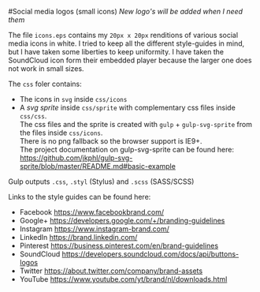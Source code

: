 #Social media logos (small icons)
*New logo's will be added when I need them*

The file `icons.eps` contains my `20px x 20px` renditions of various social media icons in white.
I tried to keep all the different style-guides in mind, but I have taken some liberties to keep uniformity.
I have taken the SoundCloud icon form their embedded player because the larger one does not work in small sizes.

The `css` foler contains:
  - The icons in `svg` inside `css/icons`
  - A *svg sprite* inside `css/sprite` with complementary css files inside `css/css`.   
The css files and the sprite is created with `gulp` + `gulp-svg-sprite` from the files inside `css/icons`.   
There is no png fallback so the browser support is IE9+.   
The project documentation on gulp-svg-sprite can be found here:  
<https://github.com/jkphl/gulp-svg-sprite/blob/master/README.md#basic-example>

Gulp outputs `.css`, `.styl` (Stylus) and `.scss` (SASS/SCSS)

Links to the style guides can be found here:
  - Facebook <https://www.facebookbrand.com/>
  - Google+ <https://developers.google.com/+/branding-guidelines>
  - Instagram <https://www.instagram-brand.com/>
  - LinkedIn <https://brand.linkedin.com/>
  - Pinterest <https://business.pinterest.com/en/brand-guidelines>
  - SoundCloud <https://developers.soundcloud.com/docs/api/buttons-logos>
  - Twitter <https://about.twitter.com/company/brand-assets>
  - YouTube <https://www.youtube.com/yt/brand/nl/downloads.html>
